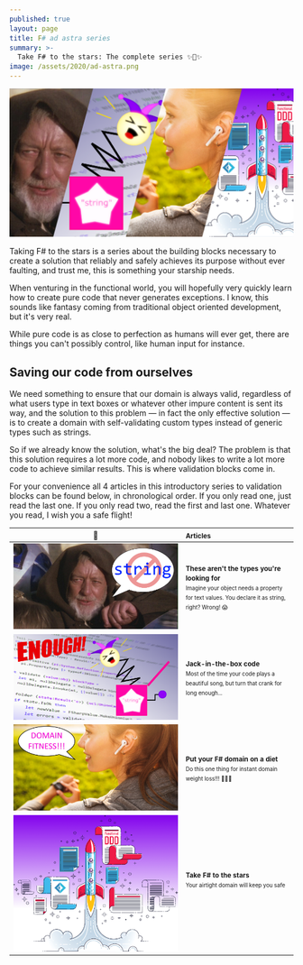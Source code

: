 ```yaml
---
published: true
layout: page
title: F# ad astra series
summary: >-
  Take F# to the stars: The complete series ✨🚀✨
image: /assets/2020/ad-astra.png
---
```


<p>
  <a href="#anchor">
    <img src="/assets/2020/ad-astra.png" alt="splash" />
  </a>
</p>
Taking F# to the stars is a series about the building blocks necessary to create a solution that reliably and safely achieves its purpose without ever faulting, and trust me, this is something your starship needs.

When venturing in the functional world, you will hopefully very quickly learn how to create pure code that never generates exceptions. I know, this sounds like fantasy coming from traditional object oriented development, but it's very real.

While pure code is as close to perfection as humans will ever get, there are things you can't possibly control, like human input for instance.

## Saving our code from ourselves

We need something to ensure that our domain is always valid, regardless of what users type in text boxes or whatever other impure content is sent its way, and the solution to this problem — in fact the only effective solution — is to create a domain with self-validating custom types instead of generic types such as strings.

So if we already know the solution, what's the big deal? The problem is that this solution requires a lot more code, and nobody likes to write a lot more code to achieve similar results. This is where validation blocks come in.

For your convenience all 4 articles in this introductory series to validation blocks can be found below, in chronological order. If you only read one, just read the last one. If you only read two, read the first and last one. Whatever you read, I wish you a safe flight!

<a id="anchor" />

|🔗|<small>Articles</small>|
|:-:|:--|
|[![](/assets/2020/not-the-string.png)](/fun/_posts/2020-03-04-these-arent-the-types.md)|<small>**These aren't the types you're looking for**<br><small>Imagine your object needs a property for text values. You declare it as string, right? Wrong! 😱</small></small>|
|[![](/assets/2020/jack-in-the-box.png)](/fun/2020/04/06/jack-in-the-box-code/)|<small>**Jack-in-the-box code**<br><small>Most of the time your code plays a beautiful song, but turn that crank for long enough...</small></small>|
|[![](/assets/2020/domain-fitness.jpg)](/fun/2020/05/04/domain-fitness/)|<small>**Put your F# domain on a diet**<br><small>Do this one thing for instant domain weight loss!!! 🤩🤫🤭</small></small>|
|[![](/assets/2020/take-it-to-the-stars.png)](/fun/2020/06/30/take-it-to-the-stars/)|<small>**Take F# to the stars**<br><small>Your airtight domain will keep you safe</small></small><br>&nbsp;&nbsp;&nbsp;&nbsp;&nbsp;&nbsp;&nbsp;&nbsp;&nbsp;&nbsp;&nbsp;&nbsp;&nbsp;&nbsp;&nbsp;&nbsp;&nbsp;&nbsp;&nbsp;&nbsp;&nbsp;&nbsp;&nbsp;&nbsp;|